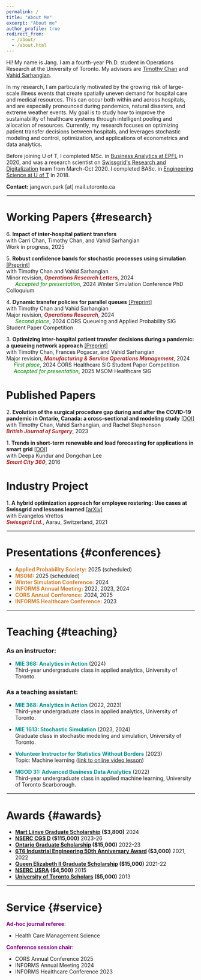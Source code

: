 ```yaml
---
permalink: /
title: "About Me"
excerpt: "About me"
author_profile: true
redirect_from:
  - /about/
  - /about.html
---
```


Hi! My name is Jang. I am a fourth-year Ph.D. student in Operations Research at the University of Toronto. My advisors are [Timothy Chan](https://chan.mie.utoronto.ca/) and [Vahid Sarhangian](https://sarhangian.mie.utoronto.ca/).

In my research, I am particularly motivated by the growing risk of large-scale illness events that create spatially uneven demand for hospital care and medical resources. This can occur both within and across hospitals, and are especially pronounced during pandemics, natural disasters, and extreme weather events. My goal is to study how to improve the sustainability of healthcare systems through intelligent pooling and allocation of resources. Currently, my research focuses on optimizing patient transfer decisions between hospitals, and leverages stochastic modeling and control, optimization, and applications of econometrics and data analytics.

<!-- My research focuses on data-driven modeling and control of stochastic dynamical systems, as well as applications of empirical methods, with a particular emphasis on healthcare operations. -->

Before joining U of T, I completed MSc. in [Business Analytics at EPFL](https://www.epfl.ch/education/master/programs/management-technology-and-entrepreneurship/) in 2020, and was a research scientist on [Swissgrid's Research and Digitalization](https://www.swissgrid.ch/en/home/career/job-profiles/research-digitalisation.html) team from March-Oct 2020. I completed BASc. in [Engineering Science at U of T](https://discover.engineering.utoronto.ca/programs/engineering-programs/engineering-science/) in 2018.

**Contact:** jangwon.park [at] mail.utoronto.ca

<hr style="border-width: 1px; border-color: #EEEEEE; border-style: solid;">

<!-- # Research {#research} -->

# Working Papers {#research}

6\. **Impact of inter-hospital patient transfers**\
with Carri Chan, Timothy Chan, and Vahid Sarhangian\
Work in progress, 2025

5\. **Robust confidence bands for stochastic processes using simulation** [[Preprint]](https://arxiv.org/abs/2408.13183)\
with Timothy Chan and Vahid Sarhangian\
Minor revision, <span style="color:brown">**_Operations Research Letters_**</span>, 2024 \
&nbsp;&nbsp;&nbsp;&nbsp;&nbsp; <span style="color:green">_Accepted for presentation_</span>, 2024 Winter Simulation Conference PhD Colloquium

4\. **Dynamic transfer policies for parallel queues** [[Preprint]](https://arxiv.org/abs/2404.00543)\
with Timothy Chan and Vahid Sarhangian\
Major revision, <span style="color:brown">**_Operations Research_**</span>, 2024 \
&nbsp;&nbsp;&nbsp;&nbsp;&nbsp; <span style="color:green">_Second place_</span>, 2024 CORS Queueing and Applied Probability SIG Student Paper Competition

3\. **Optimizing inter-hospital patient transfer decisions during a pandemic: a queueing network approach** [[Preprint]](https://papers.ssrn.com/sol3/papers.cfm?abstract_id=3975839)\
with Timothy Chan, Frances Pogacar, and Vahid Sarhangian\
Major revision, <span style="color:brown">**_Manufacturing & Service Operations Management_**</span>, 2024\
&nbsp;&nbsp;&nbsp;&nbsp;&nbsp;<span style="color:green">_First place_</span>, 2024 CORS Healthcare SIG Student Paper Competition\
&nbsp;&nbsp;&nbsp;&nbsp;&nbsp;<span style="color:green">_Accepted for presentation_</span>, 2025 MSOM Healthcare SIG

# Published Papers

2\. **Evolution of the surgical procedure gap during and after the COVID-19 pandemic in Ontario, Canada: a cross-sectional and modeling study** [[DOI]](https://doi.org/10.1093/bjs/znad289)\
with Timothy Chan, Vahid Sarhangian, and Rachel Stephenson\
 <span style="color:brown">**_British Journal of Surgery_**</span>, 2023

1\. **Trends in short-term renewable and load forecasting for applications in smart grid** [[DOI]](https://link.springer.com/chapter/10.1007/978-3-319-33681-7_24)\
with Deepa Kundur and Dongchan Lee\
 <span style="color:brown">**_Smart City 360_**</span>, 2016

# Industry Project

1\. **A hybrid optimization approach for employee rostering: Use cases at Swissgrid and lessons learned** [[arXiv]](https://arxiv.org/abs/2111.10845) \
 with Evangelos Vrettos \
 <span style="color:brown">**_Swissgrid Ltd._**</span>, Aarau, Switzerland, 2021

<hr style="border-width: 1px; border-color: #EEEEEE; border-style: solid;">

# Presentations {#conferences}

- <span style="color:#CD7F32">**Applied Probability Society:**</span> 2025 (scheduled)
- <span style="color:#CD7F32">**MSOM:**</span> 2025 (scheduled)
- <span style="color:#CD7F32">**Winter Simulation Conference:**</span> 2024
- <span style="color:#CD7F32">**INFORMS Annual Meeting:**</span> 2022, 2023, 2024
- <span style="color:#CD7F32">**CORS Annual Conference:**</span> 2024, 2025
- <span style="color:#CD7F32">**INFORMS Healthcare Conference:**</span> 2023

<hr style="border-width: 1px; border-color: #EEEEEE; border-style: solid;">

# Teaching {#teaching}

### As an instructor:

- <span style="color:#088F8F">**MIE 368: Analytics in Action**</span> (2024) \
   Third-year undergraduate class in applied analytics, University of Toronto.

### As a teaching assistant:

- <span style="color:#088F8F">**MIE 368: Analytics in Action**</span> (2022, 2023) \
   Third-year undergraduate class in applied analytics, University of Toronto.

- <span style="color:#088F8F">**MIE 1613: Stochastic Simulation**</span> (2023, 2024) \
   Graduate class in stochastic modeling and simulation, University of Toronto.

- <span style="color:#088F8F">**Volunteer Instructor for Statistics Without Borders**</span> (2023) \
   Topic: Machine learning ([link to online video lesson](https://youtu.be/ks2dPgtqq5M))

- <span style="color:#088F8F">**MGOD 31: Advanced Business Data Analytics**</span> (2022) \
   Third-year undergraduate class in applied machine learning, University of Toronto Scarborough.

<hr style="border-width: 1px; border-color: #EEEEEE; border-style: solid;">

# Awards {#awards}

- **[Mart Liinve Graduate Scholarship](https://www.mie.utoronto.ca/programs/graduate/scholarships-funding/) ($3,800)** 2024
- **[NSERC CGS D](https://www.nserc-crsng.gc.ca/students-etudiants/pg-cs/cgsd-bescd_eng.asp) ($115,000)** 2023-26
- **[Ontario Graduate Scholarship](https://osap.gov.on.ca/OSAPPortal/en/A-ZListofAid/PRDR019245.html) ($15,000)** 2022-23
- **[6T6 Industrial Engineering 50th Anniversary Award](https://che.utoronto.ca/education/healthcare-engineering-scholarships/) ($3,000)** 2021, 2022
- **[Queen Elizabeth II Graduate Scholarship](https://osap.gov.on.ca/OSAPPortal/en/A-ZListofAid/PRDR019236.html) ($15,000)** 2021-22
- **[NSERC USRA](https://www.nserc-crsng.gc.ca/students-etudiants/ug-pc/usra-brpc_eng.asp) ($4,500)** 2015
- **[University of Toronto Scholars](https://future.utoronto.ca/finances/awards/university-of-toronto-scholars-program/) ($5,000)** 2013

<hr style="border-width: 1px; border-color: #EEEEEE; border-style: solid;">

# Service {#service}

<span style="color:purple">**Ad-hoc journal referee**:</span>

- Health Care Management Science

<span style="color:purple">**Conference session chair**:</span>

- CORS Annual Conference 2025
- INFORMS Annual Meeting 2024
- INFORMS Healthcare Conference 2023

<!-- <hr style="border-width: 1px; border-color: #EEEEEE; border-style: solid;">

# Professional Experience {#experience}

- **Swissgrid Ltd.**\
   Project: "A hybrid optimization approach for employee rostering: Use cases at Swissgrid and lessons learned" [[arXiv]](https://arxiv.org/abs/2111.10845) -->

